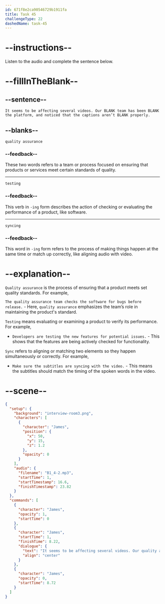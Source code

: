 ```yaml
---
id: 671f8e2ca90546729b1911fa
title: Task 45
challengeType: 22
dashedName: task-45
---
```


<!-- (Audio) James: It seems to be affecting several videos. Our quality assurance team has been testing the platform, and noticed that the captions aren’t syncing properly. -->

# --instructions--

Listen to the audio and complete the sentence below.

# --fillInTheBlank--

## --sentence--

`It seems to be affecting several videos. Our BLANK team has been BLANK the platform, and noticed that the captions aren’t BLANK properly.`

## --blanks--

`quality assurance`

### --feedback--

These two words refers to a team or process focused on ensuring that products or services meet certain standards of quality.

---

`testing`

### --feedback--

This verb in `-ing` form describes the action of checking or evaluating the performance of a product, like software.

---

`syncing`

### --feedback--

This word in `-ing` form refers to the process of making things happen at the same time or match up correctly, like aligning audio with video.

# --explanation--

`Quality assurance` is the process of ensuring that a product meets set quality standards. For example,

`The quality assurance team checks the software for bugs before release.` - Here, `quality assurance` emphasizes the team’s role in maintaining the product's standard.

`Testing` means evaluating or examining a product to verify its performance. For example,

- `Developers are testing the new features for potential issues.` - This shows that the features are being actively checked for functionality.

`Sync` refers to aligning or matching two elements so they happen simultaneously or correctly. For example,

- `Make sure the subtitles are syncing with the video.` - This means the subtitles should match the timing of the spoken words in the video.

# --scene--

```json
{
  "setup": {
    "background": "interview-room3.png",
    "characters": [
      {
        "character": "James",
        "position": {
          "x": 50,
          "y": 15,
          "z": 1.2
        },
        "opacity": 0
      }
    ],
    "audio": {
      "filename": "B1_4-2.mp3",
      "startTime": 1,
      "startTimestamp": 16.6,
      "finishTimestamp": 23.82
    }
  },
  "commands": [
    {
      "character": "James",
      "opacity": 1,
      "startTime": 0
    },
    {
      "character": "James",
      "startTime": 1,
      "finishTime": 8.22,
      "dialogue": {
        "text": "It seems to be affecting several videos. Our quality assurance team has been testing the platform and noticed that the captions aren't syncing properly.",
        "align": "center"
      }
    },
    {
      "character": "James",
      "opacity": 0,
      "startTime": 8.72
    }
  ]
}
```
